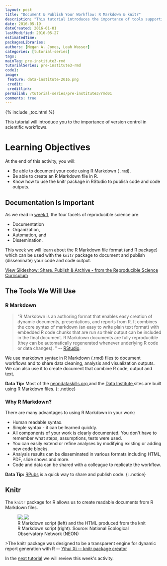 ```yaml
---
layout: post
title: "Document & Publish Your Workflow: R Markdown & knitr"
description: "This tutorial introduces the importance of tools supporting documenting & publishing a workflow."
date: 2016-05-19
dateCreated: 2016-01-01
lastModified: 2016-05-27
estimatedTime:
packagesLibraries:
authors: [Megan A. Jones, Leah Wasser]
categories: [tutorial-series]
tags:
mainTag: pre-institute3-rmd
tutorialSeries: pre-institute3-rmd
code1:
image:
 feature: data-institute-2016.png
 credit:
 creditlink:
permalink: /tutorial-series/pre-institute3/rmd01
comments: true
---
```


{% include _toc.html %}

This tutorial will introduce you to the importance of version control in scientific
workflows.

<div id="objectives" markdown="1">

# Learning Objectives
At the end of this activity, you will:

* Be able to document your code using R Markdown (`.rmd`).
* Be able to create an R Markdown file in R.
* Know how to use the knitr package in RStudio to publish code and code outputs.

</div>

## Documentation Is Important

As we read in
<a href="http://neon-workwithdata.github.io/neon-data-institute-2016/tutorial-series/pre-institute1/rep-sci" target="_blank"> week 1</a>,
the four facets of reproducible science are:

* Documentation
* Organization,
* Automation, and
* Dissemination.

This week we will learn about the R Markdown file format (and R package) which
can be used with the `knitr` package to document and publish (disseminate) your
code and code output.

<a class="btn btn-inverse" href="http://neon-workwithdata.github.io/slide-shows/share-publish-archive-slideshow.html" target= "_blank"> View Slideshow: Share, Publish & Archive -  from the Reproducible Science Curriculum</a>

## The Tools We Will Use

### R Markdown  

> “R Markdown is an authoring format that enables easy creation of dynamic
documents, presentations, and reports from R. It combines the core syntax of
markdown (an easy to write plain text format) with embedded R code chunks that
are run so their output can be included in the final document. R Markdown
documents are fully reproducible (they can be automatically regenerated whenever
underlying R code or data changes). "
-- <a href="http://rmarkdown.rstudio.com/" target="_blank">RStudio</a>.

We use markdown syntax in R Markdown (.rmd) files to document workflows and
to share data cleaning, analysis and visualization outputs. We can also use it
to create document that combine R code, output and text.

<i class="fa fa-star"></i> **Data Tip:** Most of the
<a href="https://github.com/NEONInc/NEON-Data-Skills" target="_blank">neondataskills.org </a>
and the
<a href="https://github.com/NEON-WorkWithData/neon-data-institute-2016" target="_blank">Data Institute </a>
sites are built using R Markdown files.
{: .notice}


### Why R Markdown?
There are many advantages to using R Markdown in your work:

* Human readable syntax.
* Simple syntax - it can be learned quickly.
* All components of your work is clearly documented. You don't have to remember
what steps, assumptions, tests were used.
* You can easily extend or refine analyses by modifying existing or adding new
code blocks.
* Analysis results can be disseminated in various formats including HTML, PDF,
slide shows and more.
* Code and data can be shared with a colleague to replicate the workflow.

<i class="fa fa-star"></i> **Data Tip:**
<a href="https://rpubs.com/" target= "_blank ">RPubs</a>
is a quick way to share and publish code.
{: .notice}

## Knitr

The `knitr` package for R allows us to create readable documents from R Markdown
files.

<figure class="half">
	<a href="{{ site.baseurl }}/images/pre-institute-content/pre-institute3-rmd/rmd-file.png">
	<img src="{{ site.baseurl }}/images/pre-institute-content/pre-institute3-rmd/rmd-file.png">
	</a>
	<a href="{{ site.baseurl }}/images/pre-institute-content/pre-institute3-rmd/knitr-output.png">
	<img src="{{ site.baseurl }}/images/pre-institute-content/pre-institute3-rmd/knitr-output.png">
	</a>
	<figcaption>R Markdown script (left) and the HTML produced from the knit R 
	Markdown script (right). Source: National Ecological Observatory Network (NEON)
	</figcaption>
</figure>  
>The knitr package was designed to be a transparent engine for dynamic report
generation with R --
<a href="http://yihui.name/knitr/" target="_blank"> Yihui Xi -- knitr package creator</a>


In the
[next tutorial]({{site.baseurl}}/tutorial-series/pre-institute3/rmd02)
we will review this week's activity.
